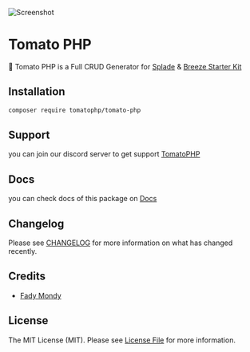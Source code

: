 ![Screenshot](https://github.com/tomatophp/tomato-php/blob/master/art/screenshot.png)

# Tomato PHP

🍅 Tomato PHP is a Full CRUD Generator for [Splade](https://splade.dev/) & [Breeze Starter Kit](https://splade.dev/docs/breeze)

## Installation

```bash
composer require tomatophp/tomato-php
```

## Support

you can join our discord server to get support [TomatoPHP](https://discord.gg/Xqmt35Uh)

## Docs

you can check docs of this package on [Docs](https://docs.tomatophp.com/tomato-php)

## Changelog

Please see [CHANGELOG](CHANGELOG.md) for more information on what has changed recently.

## Credits

- [Fady Mondy](https://github.com/3x1io)

## License

The MIT License (MIT). Please see [License File](LICENSE.md) for more information.
